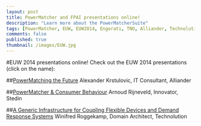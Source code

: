 ```yaml
---
layout: post
title: PowerMatcher and FPAI presentations online!
description: "Learn more about the PowerMatcherSuite"
tags: [PowerMatcher, EUW, EUW2014, Engerati, TNO, Alliander, Technolution, open source, Smart grid]
comments: false
published: true
thumbnail: /images/EUW.jpg
---
```


#EUW 2014 presentations online!
Check out the EUW 2014 presentations (click on the name):

##[PowerMatching the Future](http://www.engerati.com/on-demand/powermatching-future/7117)
Alexander Krstulovic, IT Consultant, Alliander

##[PowerMatcher & Consumer Behaviour](http://www.engerati.com/on-demand/powermatcher-consumer-behaviour/7124)
Arnoud Rijneveld, Innovator, Stedin

##[A Generic Infrastructure for Coupling Flexible Devices and Demand Response Systems](http://www.engerati.com/on-demand/generic-infrastructure-coupling-flexible-devices-and-demand-response-systems/7119)
Winifred Roggekamp, Domain Architect, Technolution
